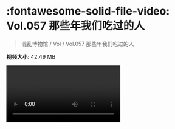 # :fontawesome-solid-file-video: Vol.057 那些年我们吃过的人

> 混乱博物馆 / Vol / Vol.057 那些年我们吃过的人

**视频大小**: 42.49 MB

<div class="video"><video src="https://file.hsyhx.top/archive/混乱博物馆/Vol/Vol.057 那些年我们吃过的人.mp4" controls preload>🤔 您的浏览器不支持 video 标签</video></div>